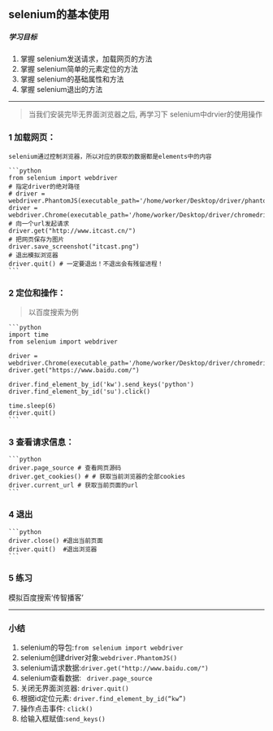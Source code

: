 ## selenium的基本使用
##### 学习目标
1. 掌握 selenium发送请求，加载网页的方法
2. 掌握 selenium简单的元素定位的方法
3. 掌握 selenium的基础属性和方法
4. 掌握 selenium退出的方法

---------------

> 当我们安装完毕无界面浏览器之后, 再学习下 selenium中drvier的使用操作

### 1 加载网页：
    selenium通过控制浏览器，所以对应的获取的数据都是elements中的内容

    ```python
    from selenium import webdriver 
    # 指定driver的绝对路径
    # driver = webdriver.PhantomJS(executable_path='/home/worker/Desktop/driver/phantomjs') 
    driver = webdriver.Chrome(executable_path='/home/worker/Desktop/driver/chromedriver')
    # 向一个url发起请求
    driver.get("http://www.itcast.cn/")
    # 把网页保存为图片
    driver.save_screenshot("itcast.png")
    # 退出模拟浏览器
    driver.quit() # 一定要退出！不退出会有残留进程！
    ```

### 2 定位和操作：
    
> 以百度搜索为例

    ```python
    import time
    from selenium import webdriver

    driver = webdriver.Chrome(executable_path='/home/worker/Desktop/driver/chromedriver')
    driver.get("https://www.baidu.com/")

    driver.find_element_by_id('kw').send_keys('python')
    driver.find_element_by_id('su').click()

    time.sleep(6)
    driver.quit()
    ```

### 3 查看请求信息：

    ```python
    driver.page_source # 查看网页源码
    driver.get_cookies() # # 获取当前浏览器的全部cookies
    driver.current_url # 获取当前页面的url
    ```

### 4 退出

    ```python
    driver.close() #退出当前页面
    driver.quit()  #退出浏览器
    ```
    
### 5 练习
模拟百度搜索‘传智播客’

---------------

### 小结
1. selenium的导包:`from selenium import webdriver `
2. selenium创建driver对象:`webdriver.PhantomJS()`
3. selenium请求数据:`driver.get("http://www.baidu.com/")`
4. selenium查看数据: ` driver.page_source`
5. 关闭无界面浏览器: `driver.quit()`
6. 根据id定位元素: `driver.find_element_by_id(“kw”)`
7. 操作点击事件: `click()`
8. 给输入框赋值:`send_keys()`



